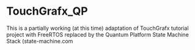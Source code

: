 # TouchGrafx_QP
This is a partially working (at this time) adaptation of TouchGrafx tutorial project with FreeRTOS replaced by the Quantum Platform State Machine Stack (state-machine.com 
